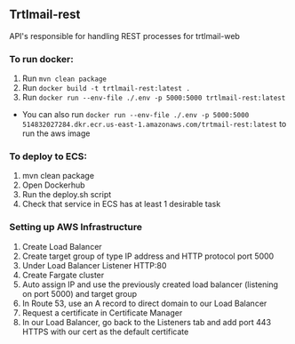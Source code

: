 ## Trtlmail-rest
API's responsible for handling REST processes for trtlmail-web

### To run docker:
1) Run `mvn clean package`
2) Run `docker build -t trtlmail-rest:latest .`
3) Run `docker run --env-file ./.env -p 5000:5000 trtlmail-rest:latest`
 - You can also run `docker run --env-file ./.env -p 5000:5000  514832027284.dkr.ecr.us-east-1.amazonaws.com/trtmail-rest:latest` to run the aws image

### To deploy to ECS:
1) mvn clean package
2) Open Dockerhub
3) Run the deploy.sh script
4) Check that service in ECS has at least 1 desirable task

### Setting up AWS Infrastructure
1) Create Load Balancer
2) Create target group of type IP address and HTTP protocol port 5000
3) Under Load Balancer Listener HTTP:80
4) Create Fargate cluster
5) Auto assign IP and use the previously created load balancer (listening on port 5000) and target group
6) In Route 53, use an A record to direct domain to our Load Balancer
7) Request a certificate in Certificate Manager
8) In our Load Balancer, go back to the Listeners tab and add port 443 HTTPS with our cert as the default certificate
